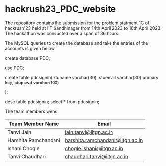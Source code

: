 # hackrush23_PDC_website

The repository contains the submission for the problem statment 1C of hackrush'23 held at IIT Gandhinagar from 14th April 2023 to 16th April 2023.
The hackathon was conducted over a span of 36 hours.

The MySQL queries to create the database and take the entries of the accounts is given below:

create database PDC;

use PDC;

create table pdcsignin(
stuname varchar(30),
stuemail varchar(30) primary key,
stupswd varchar(100)

);

desc table pdcsignin;
select * from pdcsignin;

The team members were:

| Team Member Name| Email |
| --- | --- | 
| Tanvi Jain | jain.tanvi@iitgn.ac.in| 
|Harshita Ramchandani | harshita.ramchandani@iitgn.ac.in |
| Ishani Chogle | chogle.ishani@iitgn.ac.in | 
| Tanvi Chaudhari | chaudhari.tanvi@iitgn.ac.in | 
